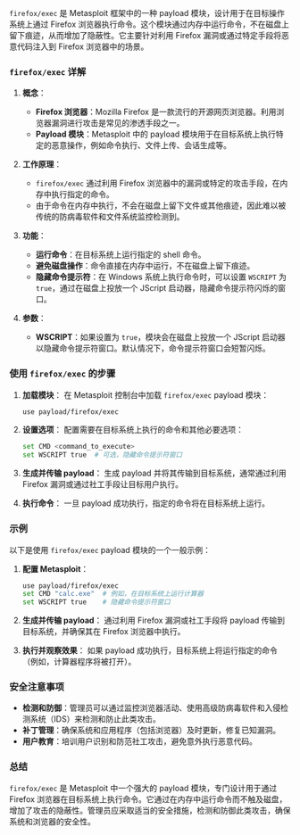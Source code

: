`firefox/exec` 是 Metasploit 框架中的一种 payload 模块，设计用于在目标操作系统上通过 Firefox 浏览器执行命令。这个模块通过内存中运行命令，不在磁盘上留下痕迹，从而增加了隐蔽性。它主要针对利用 Firefox 漏洞或通过特定手段将恶意代码注入到 Firefox 浏览器中的场景。

### `firefox/exec` 详解

1. **概念**：
   - **Firefox 浏览器**：Mozilla Firefox 是一款流行的开源网页浏览器。利用浏览器漏洞进行攻击是常见的渗透手段之一。
   - **Payload 模块**：Metasploit 中的 payload 模块用于在目标系统上执行特定的恶意操作，例如命令执行、文件上传、会话生成等。

2. **工作原理**：
   - `firefox/exec` 通过利用 Firefox 浏览器中的漏洞或特定的攻击手段，在内存中执行指定的命令。
   - 由于命令在内存中执行，不会在磁盘上留下文件或其他痕迹，因此难以被传统的防病毒软件和文件系统监控检测到。

3. **功能**：
   - **运行命令**：在目标系统上运行指定的 shell 命令。
   - **避免磁盘操作**：命令直接在内存中运行，不在磁盘上留下痕迹。
   - **隐藏命令提示符**：在 Windows 系统上执行命令时，可以设置 `WSCRIPT` 为 `true`，通过在磁盘上投放一个 JScript 启动器，隐藏命令提示符闪烁的窗口。

4. **参数**：
   - **WSCRIPT**：如果设置为 `true`，模块会在磁盘上投放一个 JScript 启动器以隐藏命令提示符窗口。默认情况下，命令提示符窗口会短暂闪烁。

### 使用 `firefox/exec` 的步骤

1. **加载模块**：
   在 Metasploit 控制台中加载 `firefox/exec` payload 模块：
   ```sh
   use payload/firefox/exec
   ```

2. **设置选项**：
   配置需要在目标系统上执行的命令和其他必要选项：
   ```sh
   set CMD <command_to_execute>
   set WSCRIPT true  # 可选，隐藏命令提示符窗口
   ```

3. **生成并传输 payload**：
   生成 payload 并将其传输到目标系统，通常通过利用 Firefox 漏洞或通过社工手段让目标用户执行。

4. **执行命令**：
   一旦 payload 成功执行，指定的命令将在目标系统上运行。

### 示例

以下是使用 `firefox/exec` payload 模块的一个一般示例：

1. **配置 Metasploit**：
   ```sh
   use payload/firefox/exec
   set CMD "calc.exe"  # 例如，在目标系统上运行计算器
   set WSCRIPT true    # 隐藏命令提示符窗口
   ```

2. **生成并传输 payload**：
   通过利用 Firefox 漏洞或社工手段将 payload 传输到目标系统，并确保其在 Firefox 浏览器中执行。

3. **执行并观察效果**：
   如果 payload 成功执行，目标系统上将运行指定的命令（例如，计算器程序将被打开）。

### 安全注意事项

- **检测和防御**：管理员可以通过监控浏览器活动、使用高级防病毒软件和入侵检测系统（IDS）来检测和防止此类攻击。
- **补丁管理**：确保系统和应用程序（包括浏览器）及时更新，修复已知漏洞。
- **用户教育**：培训用户识别和防范社工攻击，避免意外执行恶意代码。

### 总结

`firefox/exec` 是 Metasploit 中一个强大的 payload 模块，专门设计用于通过 Firefox 浏览器在目标系统上执行命令。它通过在内存中运行命令而不触及磁盘，增加了攻击的隐蔽性。管理员应采取适当的安全措施，检测和防御此类攻击，确保系统和浏览器的安全性。